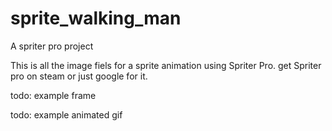 # sprite_walking_man
A spriter pro project

This is all the image fiels for a sprite animation using Spriter Pro. get Spriter pro on steam or just google for it.

todo: example frame

todo: example animated gif
